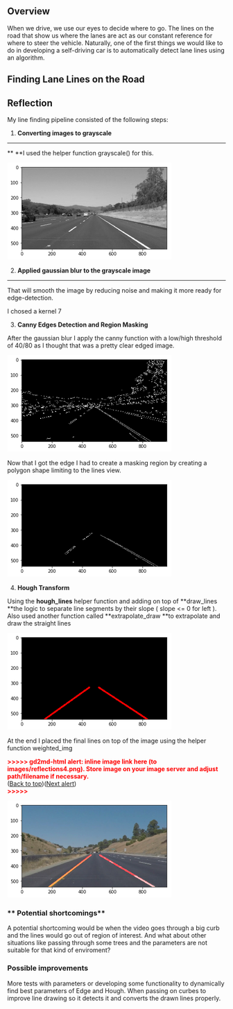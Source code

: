 Overview
---

When we drive, we use our eyes to decide where to go.  The lines on the road that show us where the lanes are act as our constant reference for where to steer the vehicle.  Naturally, one of the first things we would like to do in developing a self-driving car is to automatically detect lane lines using an algorithm.

## Finding Lane Lines on the Road


## Reflection

My line finding pipeline consisted of the following steps:



1. **Converting images to grayscale**

**	**

**	**I used the helper function grayscale() for this.


![alt_text](images/gray.png "image_tooltip")




2. **Applied gaussian blur to the grayscale image**

**	**

That will smooth the image by reducing noise and making it more ready for edge-detection. 

I chosed a kernel 7



3. **Canny Edges Detection and Region Masking**

After the gaussian blur I apply the canny function with a low/high threshold of 40/80 as I thought that was a pretty clear edged image.


![alt_text](images/edges.png "image_tooltip")


Now that I got the edge I had to create a masking region by creating a polygon shape limiting to the lines view.


![alt_text](images/masking.png "image_tooltip")




4. **Hough Transform**

Using the **hough_lines** helper function and adding on top of **draw_lines **the logic to separate line segments by their slope  ( slope <= 0 for left ). Also used another function called **extrapolate_draw **to extrapolate and draw the straight lines



![alt_text](images/lines_raw.png "image_tooltip")


At the end I placed the final lines on top of the image using the helper function weighted_img



<p id="gdcalert5" ><span style="color: red; font-weight: bold">>>>>>  gd2md-html alert: inline image link here (to images/reflections4.png). Store image on your image server and adjust path/filename if necessary. </span><br>(<a href="#">Back to top</a>)(<a href="#gdcalert6">Next alert</a>)<br><span style="color: red; font-weight: bold">>>>>> </span></p>


![alt_text](images/lines.png "image_tooltip")



### ** Potential shortcomings**

A potential shortcoming would be when the video goes through a big curb and the lines would go out of region of interest. And what about other situations like passing through some trees and the parameters are not suitable for that kind of enviroment? 


### **Possible improvements**

More tests with parameters or developing some functionality to dynamically find best parameters of Edge and Hough. When passing on curbes to improve line drawing so it detects it and converts the drawn lines properly. 


